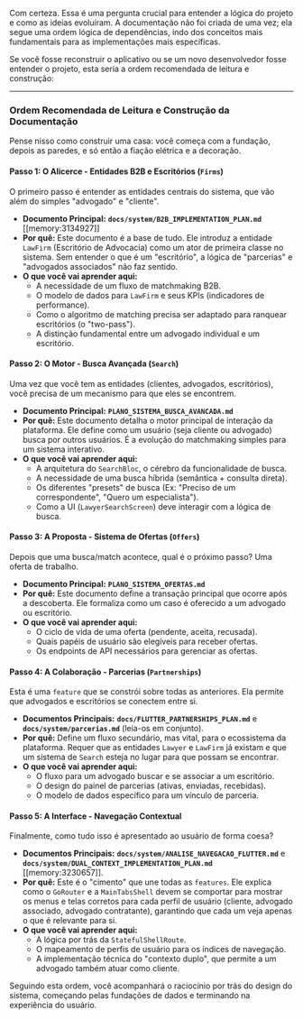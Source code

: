 Com certeza. Essa é uma pergunta crucial para entender a lógica do projeto e como as ideias evoluíram. A documentação não foi criada de uma vez; ela segue uma ordem lógica de dependências, indo dos conceitos mais fundamentais para as implementações mais específicas.

Se você fosse reconstruir o aplicativo ou se um novo desenvolvedor fosse entender o projeto, esta seria a ordem recomendada de leitura e construção:

---

### **Ordem Recomendada de Leitura e Construção da Documentação**

Pense nisso como construir uma casa: você começa com a fundação, depois as paredes, e só então a fiação elétrica e a decoração.

#### **Passo 1: O Alicerce - Entidades B2B e Escritórios (`Firms`)**

O primeiro passo é entender as entidades centrais do sistema, que vão além do simples "advogado" e "cliente".

*   **Documento Principal:** **`docs/system/B2B_IMPLEMENTATION_PLAN.md`** [[memory:3134927]]
*   **Por quê:** Este documento é a base de tudo. Ele introduz a entidade `LawFirm` (Escritório de Advocacia) como um ator de primeira classe no sistema. Sem entender o que é um "escritório", a lógica de "parcerias" e "advogados associados" não faz sentido.
*   **O que você vai aprender aqui:**
    *   A necessidade de um fluxo de matchmaking B2B.
    *   O modelo de dados para `LawFirm` e seus KPIs (indicadores de performance).
    *   Como o algoritmo de matching precisa ser adaptado para ranquear escritórios (o "two-pass").
    *   A distinção fundamental entre um advogado individual e um escritório.

#### **Passo 2: O Motor - Busca Avançada (`Search`)**

Uma vez que você tem as entidades (clientes, advogados, escritórios), você precisa de um mecanismo para que eles se encontrem.

*   **Documento Principal:** **`PLANO_SISTEMA_BUSCA_AVANCADA.md`**
*   **Por quê:** Este documento detalha o motor principal de interação da plataforma. Ele define como um usuário (seja cliente ou advogado) busca por outros usuários. É a evolução do matchmaking simples para um sistema interativo.
*   **O que você vai aprender aqui:**
    *   A arquitetura do `SearchBloc`, o cérebro da funcionalidade de busca.
    *   A necessidade de uma busca híbrida (semântica + consulta direta).
    *   Os diferentes "presets" de busca (Ex: "Preciso de um correspondente", "Quero um especialista").
    *   Como a UI (`LawyerSearchScreen`) deve interagir com a lógica de busca.

#### **Passo 3: A Proposta - Sistema de Ofertas (`Offers`)**

Depois que uma busca/match acontece, qual é o próximo passo? Uma oferta de trabalho.

*   **Documento Principal:** **`PLANO_SISTEMA_OFERTAS.md`**
*   **Por quê:** Este documento define a transação principal que ocorre após a descoberta. Ele formaliza como um caso é oferecido a um advogado ou escritório.
*   **O que você vai aprender aqui:**
    *   O ciclo de vida de uma oferta (pendente, aceita, recusada).
    *   Quais papéis de usuário são elegíveis para receber ofertas.
    *   Os endpoints de API necessários para gerenciar as ofertas.

#### **Passo 4: A Colaboração - Parcerias (`Partnerships`)**

Esta é uma `feature` que se constrói sobre todas as anteriores. Ela permite que advogados e escritórios se conectem entre si.

*   **Documentos Principais:** **`docs/FLUTTER_PARTNERSHIPS_PLAN.md`** e **`docs/system/parcerias.md`** (leia-os em conjunto).
*   **Por quê:** Define um fluxo secundário, mas vital, para o ecossistema da plataforma. Requer que as entidades `Lawyer` e `LawFirm` já existam e que um sistema de `Search` esteja no lugar para que possam se encontrar.
*   **O que você vai aprender aqui:**
    *   O fluxo para um advogado buscar e se associar a um escritório.
    *   O design do painel de parcerias (ativas, enviadas, recebidas).
    *   O modelo de dados específico para um vínculo de parceria.

#### **Passo 5: A Interface - Navegação Contextual**

Finalmente, como tudo isso é apresentado ao usuário de forma coesa?

*   **Documentos Principais:** **`docs/system/ANALISE_NAVEGACAO_FLUTTER.md`** e **`docs/system/DUAL_CONTEXT_IMPLEMENTATION_PLAN.md`** [[memory:3230657]].
*   **Por quê:** Este é o "cimento" que une todas as `features`. Ele explica como o `GoRouter` e a `MainTabsShell` devem se comportar para mostrar os menus e telas corretos para cada perfil de usuário (cliente, advogado associado, advogado contratante), garantindo que cada um veja apenas o que é relevante para si.
*   **O que você vai aprender aqui:**
    *   A lógica por trás da `StatefulShellRoute`.
    *   O mapeamento de perfis de usuário para os índices de navegação.
    *   A implementação técnica do "contexto duplo", que permite a um advogado também atuar como cliente.

Seguindo esta ordem, você acompanhará o raciocínio por trás do design do sistema, começando pelas fundações de dados e terminando na experiência do usuário.